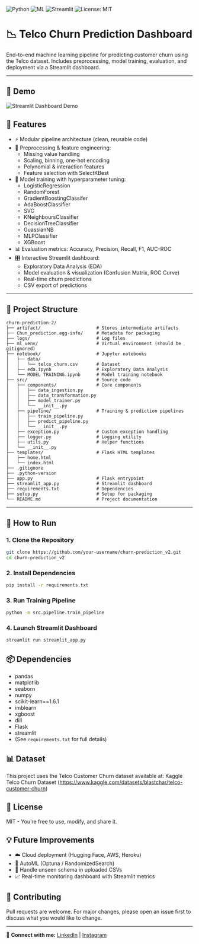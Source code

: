 ![Python](https://img.shields.io/badge/Python-3.10-blue)
![ML](https://img.shields.io/badge/Machine%20Learning-ScikitLearn%2FXGBoost-orange)
![Streamlit](https://img.shields.io/badge/Streamlit-Ready-brightgreen)
![License: MIT](https://img.shields.io/badge/License-MIT-yellow)
# 📉 Telco Churn Prediction Dashboard

End-to-end machine learning pipeline for predicting customer churn using the Telco dataset.
Includes preprocessing, model training, evaluation, and deployment via a Streamlit dashboard.

---
## 🎥 Demo
![Streamlit Dashboard Demo](assets/demo.gif)


## 🔧 Features

- ⚡ Modular pipeline architecture (clean, reusable code)
- 🧹 Preprocessing & feature engineering:
  - Missing value handling
  - Scaling, binning, one-hot encoding
  - Polynomial & interaction features
  - Feature selection with SelectKBest
- 🤖 Model training with hyperparameter tuning:
  - LogisticRegression
  - RandomForest
  - GradientBoostingClassifer
  - AdaBoostClassifier
  - SVC
  - KNeighboursClassifier
  - DecisionTreeClassifier
  - GuassianNB
  - MLPClassifier
  - XGBoost
- 📊 Evaluation metrics: Accuracy, Precision, Recall, F1, AUC-ROC
- 🎛️ Interactive Streamlit dashboard:
  - Exploratory Data Analysis (EDA)
  - Model evaluation & visualization (Confusion Matrix, ROC Curve)
  - Real-time churn predictions
  - CSV export of predictions

---

## 📁 Project Structure
``` 
churn-prediction-2/
├── artifact/                     # Stores intermediate artifacts
├── Chun_prediction.egg-info/     # Metadata for packaging
├── logs/                         # Log files
├── ml_venv/                      # Virtual environment (should be gitignored)
├── notebook/                     # Jupyter notebooks
│   ├── data/
│   │   └── telco_churn.csv       # Dataset
│   ├── eda.ipynb                 # Exploratory Data Analysis
│   └── MODEL TRAINING.ipynb      # Model training notebook
├── src/                          # Source code
│   ├── components/               # Core components
│   │   ├── data_ingestion.py
│   │   ├── data_transformation.py
│   │   ├── model_trainer.py
│   │   └── __init__.py
│   ├── pipeline/                 # Training & prediction pipelines
│   │   ├── train_pipeline.py
│   │   ├── predict_pipeline.py
│   │   └── __init__.py
│   ├── exception.py              # Custom exception handling
│   ├── logger.py                 # Logging utility
│   ├── utils.py                  # Helper functions
│   └── __init__.py
├── templates/                    # Flask HTML templates
│   ├── home.html
│   └── index.html
├── .gitignore
├── .python-version
├── app.py                        # Flask entrypoint
├── streamlit_app.py              # Streamlit dashboard
├── requirements.txt              # Dependencies
├── setup.py                      # Setup for packaging
└── README.md                     # Project documentation
 ```

---

## 🚀 How to Run

### 1. Clone the Repository
```bash
git clone https://github.com/your-username/churn-prediction_v2.git
cd churn-prediction_v2
```

### 2. Install Dependencies
```bash
pip install -r requirements.txt
```


### 3. Run Training Pipeline
```bash
python -m src.pipeline.train_pipeline
```
### 4. Launch Streamlit Dashboard
```
streamlit run streamlit_app.py
```


## 📦 Dependencies
- pandas
- matplotlib
- seaborn
- numpy
- scikit-learn==1.6.1
- imblearn
- xgboost
- dill
- Flask
- streamlit
- (See `requirements.txt` for full details)


## 📊 Dataset
This project uses the Telco Customer Churn dataset available at:
Kaggle Telco Churn Dataset (https://www.kaggle.com/datasets/blastchar/telco-customer-churn)

## 📌 License
MIT - You’re free to use, modify, and share it.

## 💡 Future Improvements
- ☁️ Cloud deployment (Hugging Face, AWS, Heroku)
- 🔎 AutoML (Optuna / RandomizedSearch)
- 📂 Handle unseen schema in uploaded CSVs
- 📈 Real-time monitoring dashboard with Streamlit metrics

## 🤝 Contributing
Pull requests are welcome. For major changes, please open an issue first to discuss what you would like to change.

---
🔗 **Connect with me:** [LinkedIn](https://linkedin.com/in/your-link) | [Instagram](https://www.instagram.com/yestanvir)
